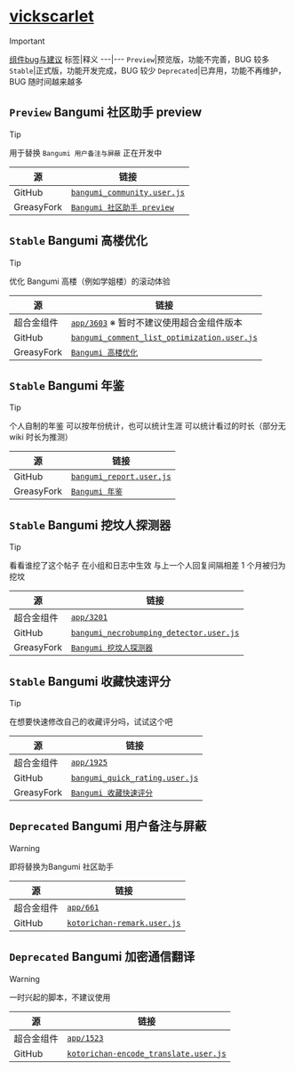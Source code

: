 # [vickscarlet](https://bgm.tv/user/vickscarlet)

> [!IMPORTANT] 
> [组件bug与建议](https://bgm.tv/blog/342007) 
> 标签|释义
> ---|---
> `Preview`|预览版，功能不完善，BUG 较多
> `Stable`|正式版，功能开发完成，BUG 较少
> `Deprecated`|已弃用，功能不再维护，BUG 随时间越来越多

## `Preview` Bangumi 社区助手 preview

> [!TIP] 
> 用于替换 `Bangumi 用户备注与屏蔽` 
> 正在开发中 

源|链接
---|---
GitHub|[`bangumi_community.user.js`](bangumi_community.user.js?raw=true)
GreasyFork|[`Bangumi 社区助手 preview`](https://greasyfork.org/zh-CN/scripts/527566-bangumi-%E7%A4%BE%E5%8C%BA%E5%8A%A9%E6%89%8B-preview)

## `Stable` Bangumi 高楼优化

> [!TIP] 
> 优化 Bangumi 高楼（例如学姐楼）的滚动体验 

源|链接
---|---
超合金组件|[`app/3603`](https://bgm.tv/dev/app/3603) ※ 暂时不建议使用超合金组件版本
GitHub|[`bangumi_comment_list_optimization.user.js`](bangumi_comment_list_optimization.user.js?raw=true)
GreasyFork|[`Bangumi 高楼优化`](https://greasyfork.org/zh-CN/scripts/527434-bangumi-%E9%AB%98%E6%A5%BC%E4%BC%98%E5%8C%96)

## `Stable` Bangumi 年鉴

> [!TIP] 
> 个人自制的年鉴 
> 可以按年份统计，也可以统计生涯 
> 可以统计看过的时长（部分无 wiki 时长为推测） 

源|链接
---|---
GitHub|[`bangumi_report.user.js`](bangumi_report.user.js?raw=true)
GreasyFork|[`Bangumi 年鉴`](https://greasyfork.org/zh-CN/scripts/456969-bangumi-%E5%B9%B4%E9%89%B4)

## `Stable` Bangumi 挖坟人探测器

> [!TIP] 
> 看看谁挖了这个帖子 
> 在小组和日志中生效 
> 与上一个人回复间隔相差 1 个月被归为挖坟 

源|链接
---|---
超合金组件|[`app/3201`](https://bgm.tv/dev/app/3201)
GitHub|[`bangumi_necrobumping_detector.user.js`](bangumi_necrobumping_detector.user.js?raw=true)
GreasyFork|[`Bangumi 挖坟人探测器`](https://greasyfork.org/zh-CN/scripts/490941-bangumi-%E6%8C%96%E5%9D%9F%E4%BA%BA%E6%8E%A2%E6%B5%8B%E5%99%A8)

## `Stable` Bangumi 收藏快速评分

> [!TIP] 
> 在想要快速修改自己的收藏评分吗，试试这个吧 

源|链接
---|---
超合金组件|[`app/1925`](https://bgm.tv/dev/app/1925)
GitHub|[`bangumi_quick_rating.user.js`](bangumi_quick_rating.user.js?raw=true)
GreasyFork|[`Bangumi 收藏快速评分`](https://greasyfork.org/zh-CN/scripts/527943-bangumi-%E6%94%B6%E8%97%8F%E5%BF%AB%E9%80%9F%E8%AF%84%E5%88%86)

## `Deprecated` Bangumi 用户备注与屏蔽

> [!WARNING] 
> 即将替换为Bangumi 社区助手 

源|链接
---|---
超合金组件|[`app/661`](https://bgm.tv/dev/app/661)
GitHub|[`kotorichan-remark.user.js`](kotorichan-remark.user.js?raw=true)


## `Deprecated` Bangumi 加密通信翻译

> [!WARNING] 
> 一时兴起的脚本，不建议使用

源|链接
---|---
超合金组件|[`app/1523`](https://bgm.tv/dev/app/1523)
GitHub|[`kotorichan-encode_translate.user.js`](kotorichan-encode_translate.user.js?raw=true)
